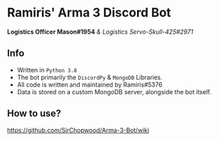 # Ramiris' Arma 3 Discord Bot
**Logistics Officer Mason#1954**
*& Logistics Servo-Skull-425#2971*

## Info

* Written in ``Python 3.8``
* The bot primarily the ``DiscordPy`` & ``MongoDB`` Libraries.
* All code is written and maintained by Ramiris#5376
* Data is stored on a custom MongoDB server, alongside the bot itself.

## How to use?
https://github.com/SirChopwood/Arma-3-Bot/wiki
